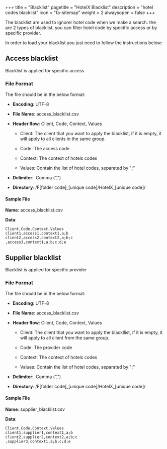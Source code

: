 +++
title = "Blacklist"
pagetitle = "HotelX Blacklist"
description = "hotel codes blacklist"
icon = "fa-sitemap"
weight = 2
alwaysopen = false
+++

The blacklist are used to ignorer hotel code when we make a search. the are 2 types of blacklist, you can filter hotel code by specific access or by specific provider.

In order to load your blacklist you just need to follow the instructions below:

## Access blacklist

Blacklist is applied for specific access

### File Format

The file should be in the below format:

* **Encoding**: UTF-8

* **File Name**: access\_blacklist.csv

* **Header Row**: Client, Code, Context, Values

    * Client: The client that you want to apply the blacklist, if it is empty, it will apply to all clients in the same group.

    * Code: The access code

    * Context: The context of hotels codes

    * Values: Contain the list of hotel codes, separated by ";"

* **Delimiter**:  Comma (“,”)

* **Directory**:  /F[folder code]\_[unique code]/HotelX\_[unique code]/

#### Sample File

**Name**: access\_blacklist.csv

**Data**:

```csv
Client,Code,Context,Values
client1,access1,context1,a;b
client2,access2,context2,a;b;c
,access3,context1,a;b;c;d;e
```

## Supplier blacklist

Blacklist is applied for specific provider

### File Format

The file should be in the below format:

* **Encoding**: UTF-8

* **File Name**: access\_blacklist.csv

* **Header Row**: Client, Code, Context, Values

    * Client: The client that you want to apply the blackllist, if it is empty, it will apply to all client from the same group.

    * Code: The provider code

    * Context: The context of hotels codes

    * Values: Contain the list of hotel codes, separated by ";"

* **Delimiter**:  Comma (“,”) 
* **Directory**:  /F[folder code]\_[unique code]/HotelX\_[unique code]/

#### Sample File

**Name**: supplier\_blacklist.csv

**Data**:

```csv
Client,Code,Context,Values
client1,supplier1,context1,a;b
client2,supplier2,context2,a;b;c
,supplier3,context1,a;b;c;d;e
```